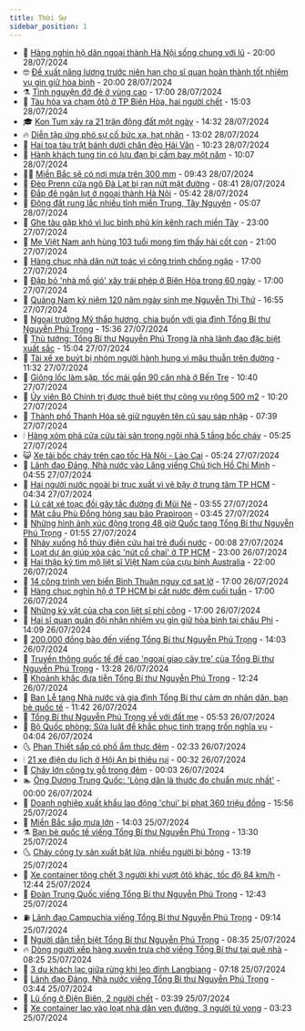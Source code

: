 ```yaml
---
title: Thời Sự
sidebar_position: 1
---
```


<!-- vnexpress-thoi-su:START -->
- 🦒 [Hàng nghìn hộ dân ngoại thành Hà Nội sống chung với lũ](https://vnexpress.net/hang-nghin-ho-dan-ngoai-thanh-ha-noi-song-chung-voi-lu-4774997.html) - 20:00 28/07/2024
- 🤓 [Đề xuất nâng lương trước niên hạn cho sĩ quan hoàn thành tốt nhiệm vụ gìn giữ hòa bình](https://vnexpress.net/de-xuat-nang-luong-truoc-nien-han-cho-si-quan-hoan-thanh-tot-nhiem-vu-gin-giu-hoa-binh-4774859.html) - 20:00 28/07/2024
- ⚗️ [Tình nguyện đỡ đẻ ở vùng cao](https://vnexpress.net/tinh-nguyen-do-de-o-vung-cao-4772942.html) - 17:00 28/07/2024
- 🌊 [Tàu hỏa va chạm ôtô ở TP Biên Hòa, hai người chết](https://vnexpress.net/tau-hoa-va-cham-oto-o-tp-bien-hoa-hai-nguoi-chet-4774992.html) - 15:03 28/07/2024
- 🎓 [Kon Tum xảy ra 21 trận động đất một ngày](https://vnexpress.net/kon-tum-xay-ra-21-tran-dong-dat-mot-ngay-4774988.html) - 14:32 28/07/2024
- 🔥 [Diễn tập ứng phó sự cố bức xạ, hạt nhân](https://vnexpress.net/dien-tap-ung-pho-su-co-buc-xa-hat-nhan-4774947.html) - 13:02 28/07/2024
- 🦏 [Hai toa tàu trật bánh dưới chân đèo Hải Vân](https://vnexpress.net/hai-toa-tau-trat-banh-duoi-chan-deo-hai-van-4774952.html) - 10:23 28/07/2024
- 👺 [Hành khách tung tin có lựu đạn bị cấm bay một năm](https://vnexpress.net/hanh-khach-tung-tin-co-luu-dan-bi-cam-bay-mot-nam-4774934.html) - 10:07 28/07/2024
- 🧑‍🏫 [Miền Bắc sẽ có nơi mưa trên 300 mm](https://vnexpress.net/mien-bac-se-co-noi-mua-tren-300-mm-4774933.html) - 09:43 28/07/2024
- 🚦 [Đèo Prenn cửa ngõ Đà Lạt bị rạn nứt mặt đường](https://vnexpress.net/deo-prenn-da-lat-4774912.html) - 08:41 28/07/2024
- 🎉 [Đắp đê ngăn lụt ở ngoại thành Hà Nội](https://vnexpress.net/dap-de-ngan-lut-o-ngoai-thanh-ha-noi-4774881.html) - 05:42 28/07/2024
- 🦒 [Động đất rung lắc nhiều tỉnh miền Trung, Tây Nguyên](https://vnexpress.net/dong-dat-rung-lac-nhieu-tinh-mien-trung-tay-nguyen-4774889.html) - 05:07 28/07/2024
- 🤗 [Ghe tàu gặp khó vì lục bình phủ kín kênh rạch miền Tây](https://vnexpress.net/ghe-tau-gap-kho-vi-luc-binh-phu-kin-kenh-rach-mien-tay-4774521.html) - 23:00 27/07/2024
- 💼 [Mẹ Việt Nam anh hùng 103 tuổi mong tìm thấy hài cốt con](https://vnexpress.net/me-viet-nam-anh-hung-103-tuoi-mong-tim-thay-hai-cot-con-4774409.html) - 21:00 27/07/2024
- 🤩 [Hàng chục nhà dân nứt toác vì công trình chống ngập](https://vnexpress.net/hang-chuc-nha-dan-nut-toac-vi-cong-trinh-chong-ngap-4774780.html) - 17:00 27/07/2024
- 🤡 [Đập bỏ &#39;nhà mồ gió&#39; xây trái phép ở Biên Hòa trong 60 ngày](https://vnexpress.net/dap-bo-nha-mo-gio-xay-trai-phep-o-bien-hoa-trong-60-ngay-4774773.html) - 17:00 27/07/2024
- 💯 [Quảng Nam kỷ niệm 120 năm ngày sinh mẹ Nguyễn Thị Thứ](https://vnexpress.net/quang-nam-ky-niem-120-nam-ngay-sinh-me-nguyen-thi-thu-4774799.html) - 16:55 27/07/2024
- 👺 [Ngoại trưởng Mỹ thắp hương, chia buồn với gia đình Tổng Bí thư Nguyễn Phú Trọng](https://vnexpress.net/ngoai-truong-my-thap-huong-chia-buon-voi-gia-dinh-tong-bi-thu-nguyen-phu-trong-4774796.html) - 15:36 27/07/2024
- 🌮 [Thủ tướng: Tổng Bí thư Nguyễn Phú Trọng là nhà lãnh đạo đặc biệt xuất sắc](https://vnexpress.net/thu-tuong-tong-bi-thu-nguyen-phu-trong-la-nha-lanh-dao-dac-biet-xuat-sac-4774778.html) - 15:04 27/07/2024
- 🥸 [Tài xế xe buýt bị nhóm người hành hung vì mâu thuẫn trên đường](https://vnexpress.net/tai-xe-xe-buyt-bi-nhom-nguoi-hanh-hung-vi-mau-thuan-tren-duong-4774764.html) - 11:32 27/07/2024
- 🐻 [Giông lốc làm sập, tốc mái gần 90 căn nhà ở Bến Tre](https://vnexpress.net/giong-loc-lam-sap-toc-mai-gan-90-can-nha-o-ben-tre-4774758.html) - 10:40 27/07/2024
- 👀 [Ủy viên Bộ Chính trị được thuê biệt thự công vụ rộng 500 m2](https://vnexpress.net/uy-vien-bo-chinh-tri-duoc-thue-biet-thu-cong-vu-rong-500-m2-4774746.html) - 10:20 27/07/2024
- 🤔 [Thành phố Thanh Hóa sẽ giữ nguyên tên cũ sau sáp nhập](https://vnexpress.net/thanh-pho-thanh-hoa-se-giu-nguyen-ten-cu-sau-sap-nhap-4774635.html) - 07:39 27/07/2024
- 🕯 [Hàng xóm phá cửa cứu tài sản trong ngôi nhà 5 tầng bốc cháy](https://vnexpress.net/hang-xom-pha-cua-cuu-tai-san-trong-ngoi-nha-5-tang-boc-chay-4774687.html) - 05:25 27/07/2024
- 😺 [Xe tải bốc cháy trên cao tốc Hà Nội - Lào Cai](https://vnexpress.net/xe-tai-boc-chay-tren-cao-toc-ha-noi-lao-cai-4774686.html) - 05:24 27/07/2024
- 🦆 [Lãnh đạo Đảng, Nhà nước vào Lăng viếng Chủ tịch Hồ Chí Minh](https://vnexpress.net/lanh-dao-dang-nha-nuoc-vao-lang-vieng-chu-tich-ho-chi-minh-4774674.html) - 04:55 27/07/2024
- 🧰 [Hai người nước ngoài bị trục xuất vì vẽ bậy ở trung tâm TP HCM](https://vnexpress.net/hai-nguoi-nuoc-ngoai-bi-truc-xuat-vi-ve-bay-o-trung-tam-tp-hcm-4774678.html) - 04:34 27/07/2024
- 🦍 [Lũ cát xé toạc đồi gây tắc đường đi Mũi Né](https://vnexpress.net/lu-cat-xe-toac-doi-gay-tac-duong-di-mui-ne-4774666.html) - 03:55 27/07/2024
- 🧰 [Mặt cầu Phù Đổng hỏng sau bão Prapiroon](https://vnexpress.net/mat-cau-phu-dong-hong-sau-bao-prapiroon-4774655.html) - 03:45 27/07/2024
- 💃 [Những hình ảnh xúc động trong 48 giờ Quốc tang Tổng Bí thư Nguyễn Phú Trọng](https://vnexpress.net/nhung-hinh-anh-xuc-dong-trong-48-gio-quoc-tang-tong-bi-thu-nguyen-phu-trong-4774573.html) - 01:55 27/07/2024
- 🧰 [Nhảy xuống hồ thủy điện cứu hai trẻ đuối nước](https://vnexpress.net/nhay-xuong-ho-thuy-dien-cuu-hai-tre-duoi-nuoc-4774576.html) - 00:08 27/07/2024
- 🚀 [Loạt dự án giúp xóa các &#39;nút cổ chai&#39; ở TP HCM](https://vnexpress.net/loat-du-an-giup-xoa-cac-nut-co-chai-o-tp-hcm-4774474.html) - 23:00 26/07/2024
- 🎊 [Hai thập kỷ tìm mộ liệt sĩ Việt Nam của cựu binh Australia](https://vnexpress.net/hai-thap-ky-tim-mo-liet-si-viet-nam-cua-cuu-binh-australia-4774451.html) - 22:00 26/07/2024
- 🤭 [14 công trình ven biển Bình Thuận nguy cơ sạt lở](https://vnexpress.net/14-cong-trinh-ven-bien-binh-thuan-nguy-co-sat-lo-4774552.html) - 17:00 26/07/2024
- 🤗 [Hàng chục nghìn hộ ở TP HCM bị cắt nước đêm cuối tuần](https://vnexpress.net/hang-chuc-nghin-ho-o-tp-hcm-bi-cat-nuoc-dem-cuoi-tuan-4774499.html) - 17:00 26/07/2024
- 🌈 [Những kỷ vật của cha con liệt sĩ phi công](https://vnexpress.net/nhung-ky-vat-cua-cha-con-liet-si-phi-cong-4771504.html) - 17:00 26/07/2024
- 🦣 [Hai sĩ quan quân đội nhận nhiệm vụ gìn giữ hòa bình tại châu Phi](https://vnexpress.net/hai-si-quan-quan-doi-nhan-nhiem-vu-gin-giu-hoa-binh-tai-chau-phi-4774515.html) - 14:09 26/07/2024
- 🎡 [200.000 đồng bào đến viếng Tổng Bí thư Nguyễn Phú Trọng](https://vnexpress.net/200-000-dong-bao-den-vieng-tong-bi-thu-nguyen-phu-trong-4774237.html) - 14:03 26/07/2024
- 🦏 [Truyền thông quốc tế đề cao &#39;ngoại giao cây tre&#39; của Tổng Bí thư Nguyễn Phú Trọng](https://vnexpress.net/truyen-thong-quoc-te-de-cao-ngoai-giao-cay-tre-cua-tong-bi-thu-nguyen-phu-trong-4774483.html) - 13:28 26/07/2024
- 🎊 [Khoảnh khắc đưa tiễn Tổng Bí thư Nguyễn Phú Trọng](https://vnexpress.net/khoanh-khac-dua-tien-tong-bi-thu-nguyen-phu-trong-4774490.html) - 12:24 26/07/2024
- 🫶 [Ban Lễ tang Nhà nước và gia đình Tổng Bí thư cảm ơn nhân dân, bạn bè quốc tế](https://vnexpress.net/ban-le-tang-nha-nuoc-va-gia-dinh-tong-bi-thu-cam-on-nhan-dan-ban-be-quoc-te-4774561.html) - 11:42 26/07/2024
- 🤔 [Tổng Bí thư Nguyễn Phú Trọng về với đất mẹ](https://vnexpress.net/truc-tiep-quoc-tang-tong-bi-thu-nguyen-phu-trong-4774386-tong-thuat.html) - 05:53 26/07/2024
- 🤠 [Bộ Quốc phòng: Sửa luật để khắc phục tình trạng trốn nghĩa vụ](https://vnexpress.net/bo-quoc-phong-sua-luat-de-khac-phuc-tinh-trang-tron-nghia-vu-4774315.html) - 04:04 26/07/2024
- 🌜 [Phan Thiết sắp có phố ẩm thực đêm](https://vnexpress.net/phan-thiet-sap-co-pho-am-thuc-dem-4774324.html) - 02:33 26/07/2024
- 🕯 [21 xe điện du lịch ở Hội An bị thiêu rụi](https://vnexpress.net/21-xe-dien-du-lich-o-hoi-an-bi-thieu-rui-4774280.html) - 00:32 26/07/2024
- 🤔 [Cháy lớn công ty gỗ trong đêm](https://vnexpress.net/chay-lon-cong-ty-go-trong-dem-4774267.html) - 00:03 26/07/2024
- 🏊 [Ông Dương Trung Quốc: &#39;Lòng dân là thước đo chuẩn mực nhất&#39;](https://vnexpress.net/ong-duong-trung-quoc-long-dan-la-thuoc-do-chuan-muc-nhat-4774273.html) - 00:00 26/07/2024
- 🌮 [Doanh nghiệp xuất khẩu lao động &#39;chui&#39; bị phạt 360 triệu đồng](https://vnexpress.net/doanh-nghiep-xuat-khau-lao-dong-chui-bi-phat-360-trieu-dong-4774224.html) - 15:56 25/07/2024
- 🫣 [Miền Bắc sắp mưa lớn](https://vnexpress.net/mien-bac-sap-mua-lon-4774213.html) - 14:03 25/07/2024
- ⚗️ [Bạn bè quốc tế viếng Tổng Bí thư Nguyễn Phú Trọng](https://vnexpress.net/ban-be-quoc-te-vieng-tong-bi-thu-nguyen-phu-trong-4774037.html) - 13:30 25/07/2024
- 🌜 [Cháy công ty sản xuất bật lửa, nhiều người bị bỏng](https://vnexpress.net/chay-cong-ty-san-xuat-bat-lua-nhieu-nguoi-bi-bong-4774219.html) - 13:19 25/07/2024
- 🌁 [Xe container tông chết 3 người khi vượt ôtô khác, tốc độ 84 km/h](https://vnexpress.net/xe-container-tong-chet-3-nguoi-khi-vuot-oto-khac-toc-do-84-km-h-4774221.html) - 12:44 25/07/2024
- 🐲 [Đoàn Trung Quốc viếng Tổng Bí thư Nguyễn Phú Trọng](https://vnexpress.net/doan-trung-quoc-vieng-tong-bi-thu-nguyen-phu-trong-4774154.html) - 12:43 25/07/2024
- ⛽️ [Lãnh đạo Campuchia viếng Tổng Bí thư Nguyễn Phú Trọng](https://vnexpress.net/lanh-dao-campuchia-vieng-tong-bi-thu-nguyen-phu-trong-4774146.html) - 09:14 25/07/2024
- 🗽 [Người dân tiễn biệt Tổng Bí thư Nguyễn Phú Trọng](https://vnexpress.net/truc-tiep-le-vieng-tong-bi-thu-nguyen-phu-trong-4774121.html) - 08:35 25/07/2024
- 🔥 [Dòng người xếp hàng xuyên trưa chờ viếng Tổng Bí thư tại quê nhà](https://vnexpress.net/dong-nguoi-xep-hang-xuyen-trua-cho-vieng-tong-bi-thu-tai-que-nha-4774054.html) - 08:25 25/07/2024
- 💯 [3 du khách lạc giữa rừng khi leo đỉnh Langbiang](https://vnexpress.net/leo-nui-langbiang-4774074.html) - 07:18 25/07/2024
- 🦆 [Lãnh đạo Đảng, Nhà nước viếng Tổng Bí thư Nguyễn Phú Trọng](https://vnexpress.net/lanh-dao-dang-nha-nuoc-vieng-tong-bi-thu-nguyen-phu-trong-4773918.html) - 03:44 25/07/2024
- 🫣 [Lũ ống ở Điện Biên, 2 người chết](https://vnexpress.net/lu-ong-o-dien-bien-2-nguoi-chet-4773915.html) - 03:39 25/07/2024
- 🤡 [Xe container lao vào loạt nhà dân ven đường, 3 người tử vong](https://vnexpress.net/xe-container-tong-sap-nha-ven-duong-3-nguoi-tu-vong-4773967.html) - 03:23 25/07/2024<!-- vnexpress-thoi-su:END -->